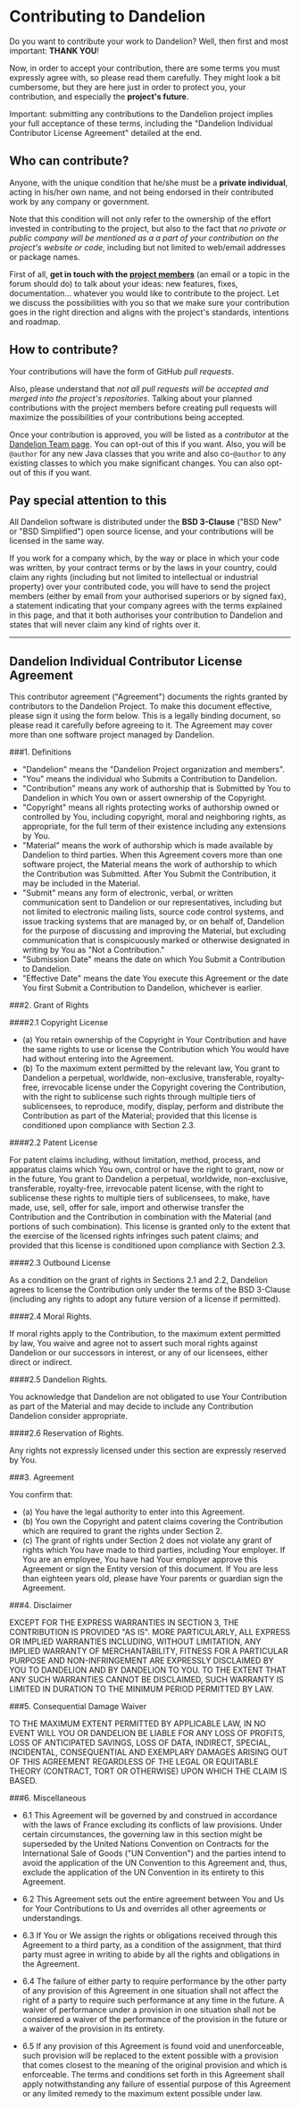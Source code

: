 # Contributing to Dandelion

Do you want to contribute your work to Dandelion? Well, then first and most important: **THANK YOU**!

Now, in order to accept your contribution, there are some terms you must expressly agree with, so please read them carefully. They might look a bit cumbersome, but they are here just in order to protect you, your contribution, and especially the **project's future**.

Important: submitting any contributions to the Dandelion project implies your full acceptance of these terms, including the "Dandelion Individual Contributor License Agreement" detailed at the end.

## Who can contribute?

Anyone, with the unique condition that he/she must be a **private individual**, acting in 
his/her own name, and not being endorsed in their contributed work by any company or government.

Note that this condition will not only refer to the ownership of the effort invested in contributing 
to the project, but also to the fact that *no private or public company will be mentioned as a a part 
of your contribution on the project's website or code*, including but not limited to web/email addresses 
or package names.

First of all, **get in touch with the [project members](http://dandelion.github.io/team/)** (an email or a topic in the forum should do) to talk about 
your ideas: new features, fixes, documentation... whatever you would like to contribute to the project. Let we 
discuss the possibilities with you so that we make sure your contribution goes in the right direction and aligns 
with the project's standards, intentions and roadmap.

## How to contribute?

Your contributions will have the form of GitHub *pull requests*.

Also, please understand that *not all pull requests will be accepted and merged into the project's 
repositories*. Talking about your planned contributions with the project members before creating pull requests
will maximize the possibilities of your contributions being accepted.

Once your contribution is approved, you will be listed as a *contributor* at the 
[Dandelion Team page](http://dandelion.github.io/team/). You can opt-out of this if you want. 
Also, you will be `@author` for any new Java classes that you write and also co-`@author` to any existing classes to 
which you make significant changes. You can also opt-out of this if you want.  

## Pay special attention to this

All Dandelion software is distributed under the **BSD 3-Clause** ("BSD New" or "BSD Simplified") open source license, and your contributions
will be licensed in the same way.

If you work for a company which, by the way or place in which your code was written, by your contract terms 
or by the laws in your country, could claim any rights (including but not limited to intellectual or industrial 
property) over your contributed code, you will have to send the project members (either by email from your 
authorised superiors or by signed fax), a statement indicating that your company agrees with the terms 
explained in this page, and that it both authorises your contribution to Dandelion and states that will 
never claim any kind of rights over it.

* * *
 
## Dandelion Individual Contributor License Agreement

This contributor agreement ("Agreement") documents the rights granted by contributors to the Dandelion Project. To make this document effective, please sign it using the form below. This is a legally binding document, so please read it carefully before agreeing to it. The Agreement may cover more than one software project managed by Dandelion.

###1. Definitions


 * "Dandelion" means the "Dandelion Project organization and members".
 * "You" means the individual who Submits a Contribution to Dandelion.
 * "Contribution" means any work of authorship that is Submitted by You to Dandelion in which You own or assert ownership of the Copyright.
 * "Copyright" means all rights protecting works of authorship owned or controlled by You, including copyright, moral and neighboring rights, as appropriate, for the full term of their existence including any extensions by You.
 * "Material" means the work of authorship which is made available by Dandelion to third parties. When this Agreement covers more than one software project, the Material means the work of authorship to which the Contribution was Submitted. After You Submit the Contribution, it may be included in the Material.
 * "Submit" means any form of electronic, verbal, or written communication sent to Dandelion or our representatives, including but not limited to electronic mailing lists, source code control systems, and issue tracking systems that are managed by, or on behalf of, Dandelion for the purpose of discussing and improving the Material, but excluding communication that is conspicuously marked or otherwise designated in writing by You as "Not a Contribution."
 * "Submission Date" means the date on which You Submit a Contribution to Dandelion.
 * "Effective Date" means the date You execute this Agreement or the date You first Submit a Contribution to Dandelion, whichever is earlier.

###2. Grant of Rights


####2.1 Copyright License

 * (a) You retain ownership of the Copyright in Your Contribution and have the same rights to use or license the Contribution which You would have had without entering into the Agreement.
 * (b) To the maximum extent permitted by the relevant law, You grant to Dandelion a perpetual, worldwide, non-exclusive, transferable, royalty-free, irrevocable license under the Copyright covering the Contribution, with the right to sublicense such rights through multiple tiers of sublicensees, to reproduce, modify, display, perform and distribute the Contribution as part of the Material; provided that this license is conditioned upon compliance with Section 2.3.

####2.2 Patent License

For patent claims including, without limitation, method, process, and apparatus claims which You own, control or have the right to grant, now or in the future, You grant to Dandelion a perpetual, worldwide, non-exclusive, transferable, royalty-free, irrevocable patent license, with the right to sublicense these rights to multiple tiers of sublicensees, to make, have made, use, sell, offer for sale, import and otherwise transfer the Contribution and the Contribution in combination with the Material (and portions of such combination). This license is granted only to the extent that the exercise of the licensed rights infringes such patent claims; and provided that this license is conditioned upon compliance with Section 2.3.

####2.3 Outbound License

As a condition on the grant of rights in Sections 2.1 and 2.2, Dandelion agrees to license the Contribution only under the terms of the BSD 3-Clause (including any rights to adopt any future version of a license if permitted).

####2.4 Moral Rights. 

If moral rights apply to the Contribution, to the maximum extent permitted by law, You waive and agree not to assert such moral rights against Dandelion or our successors in interest, or any of our licensees, either direct or indirect.

####2.5 Dandelion Rights. 

You acknowledge that Dandelion are not obligated to use Your Contribution as part of the Material and may decide to include any Contribution Dandelion consider appropriate.

####2.6 Reservation of Rights. 

Any rights not expressly licensed under this section are expressly reserved by You.

###3. Agreement

You confirm that:

 * (a) You have the legal authority to enter into this Agreement.
 * (b) You own the Copyright and patent claims covering the Contribution which are required to grant the rights under Section 2.
 * (c) The grant of rights under Section 2 does not violate any grant of rights which You have made to third parties, including Your employer. If You are an employee, You have had Your employer approve this Agreement or sign the Entity version of this document. If You are less than eighteen years old, please have Your parents or guardian sign the Agreement.

###4. Disclaimer

EXCEPT FOR THE EXPRESS WARRANTIES IN SECTION 3, THE CONTRIBUTION IS PROVIDED "AS IS". MORE PARTICULARLY, ALL EXPRESS OR IMPLIED WARRANTIES INCLUDING, WITHOUT LIMITATION, ANY IMPLIED WARRANTY OF MERCHANTABILITY, FITNESS FOR A PARTICULAR PURPOSE AND NON-INFRINGEMENT ARE EXPRESSLY DISCLAIMED BY YOU TO DANDELION AND BY DANDELION TO YOU. TO THE EXTENT THAT ANY SUCH WARRANTIES CANNOT BE DISCLAIMED, SUCH WARRANTY IS LIMITED IN DURATION TO THE MINIMUM PERIOD PERMITTED BY LAW.

###5. Consequential Damage Waiver

TO THE MAXIMUM EXTENT PERMITTED BY APPLICABLE LAW, IN NO EVENT WILL YOU OR DANDELION BE LIABLE FOR ANY LOSS OF PROFITS, LOSS OF ANTICIPATED SAVINGS, LOSS OF DATA, INDIRECT, SPECIAL, INCIDENTAL, CONSEQUENTIAL AND EXEMPLARY DAMAGES ARISING OUT OF THIS AGREEMENT REGARDLESS OF THE LEGAL OR EQUITABLE THEORY (CONTRACT, TORT OR OTHERWISE) UPON WHICH THE CLAIM IS BASED.

###6. Miscellaneous

 * 6.1 This Agreement will be governed by and construed in accordance with the laws of France excluding its conflicts of law provisions. Under certain circumstances, the governing law in this section might be superseded by the United Nations Convention on Contracts for the International Sale of Goods ("UN Convention") and the parties intend to avoid the application of the UN Convention to this Agreement and, thus, exclude the application of the UN Convention in its entirety to this Agreement.

 * 6.2 This Agreement sets out the entire agreement between You and Us for Your Contributions to Us and overrides all other agreements or understandings.

 * 6.3 If You or We assign the rights or obligations received through this Agreement to a third party, as a condition of the assignment, that third party must agree in writing to abide by all the rights and obligations in the Agreement.

 * 6.4 The failure of either party to require performance by the other party of any provision of this Agreement in one situation shall not affect the right of a party to require such performance at any time in the future. A waiver of performance under a provision in one situation shall not be considered a waiver of the performance of the provision in the future or a waiver of the provision in its entirety.

 * 6.5 If any provision of this Agreement is found void and unenforceable, such provision will be replaced to the extent possible with a provision that comes closest to the meaning of the original provision and which is enforceable. The terms and conditions set forth in this Agreement shall apply notwithstanding any failure of essential purpose of this Agreement or any limited remedy to the maximum extent possible under law.
